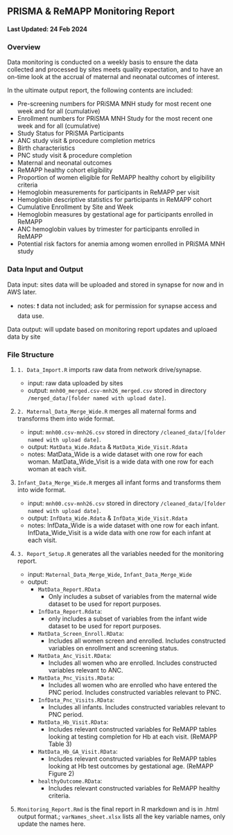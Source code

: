## PRISMA & ReMAPP Monitoring Report
#### Last Updated: 24 Feb 2024

### Overview

Data monitoring is conducted on a weekly basis to ensure the data collected and processed by sites meets quality expectation, 
and to have an on-time look at the accrual of maternal and neonatal outcomes of interest. 

In the ultimate output report, the following contents are included:
- Pre-screening numbers for PRiSMA MNH study for most recent one week and for all (cumulative)
- Enrollment numbers for PRiSMA MNH Study for the most recent one week and for all (cumulative)
- Study Status for PRiSMA Participants
- ANC study visit & procedure completion metrics
- Birth characteristics
- PNC study visit & procedure completion
- Maternal and neonatal outcomes
- ReMAPP healthy cohort eligibility
- Proportion of women eligible for ReMAPP healthy cohort by eligibility criteria
- Hemoglobin measurements for participants in ReMAPP per visit
- Hemoglobin descriptive statistics for participants in ReMAPP cohort
- Cumulative Enrollment by Site and Week
- Hemoglobin measures by gestational age for participants enrolled in ReMAPP
- ANC hemoglobin values by trimester for participants enrolled in ReMAPP
- Potential risk factors for anemia among women enrolled in PRiSMA MNH study

### Data Input and Output

Data input: sites data will be uploaded and stored in synapse for now and in AWS later. 
   - notes: :heavy_exclamation_mark: data not included; ask for permission for synapse access and data use.

Data output: will update based on monitoring report updates and uploaed data by site

### File Structure

1. `1. Data_Import.R` imports raw data from network drive/synapse.
   - input: raw data uploaded by sites
   - output: `mnh00_merged.csv-mnh26_merged.csv` stored in directory `/merged_data/[folder named with upload date]`.
   
2. `2. Maternal_Data_Merge_Wide.R` merges all maternal forms and transforms them into wide format. 
   - input: `mnh00.csv-mnh26.csv` stored in directory `/cleaned_data/[folder named with upload date]`.
   - output: `MatData_Wide.Rdata` & `MatData_Wide_Visit.Rdata`
   - notes: MatData_Wide is a wide dataset with one row for each woman. MatData_Wide_Visit is a wide data with one row for each woman at each visit.
   
3. `Infant_Data_Merge_Wide.R` merges all infant forms and transforms them into wide format. 
   - input: `mnh00.csv-mnh26.csv` stored in directory `/cleaned_data/[folder named with upload date]`.
   - output: `InfData_Wide.Rdata` & `InfData_Wide_Visit.Rdata`
   - notes: InfData_Wide is a wide dataset with one row for each infant. InfData_Wide_Visit is a wide data with one row for each infant at each visit.

4. `3. Report_Setup.R` generates all the variables needed for the monitoring report. 
   - input: `Maternal_Data_Merge_Wide`, `Infant_Data_Merge_Wide`
   - output:
     - `MatData_Report.RData`
         - Only includes a subset of variables from the maternal wide dataset to be used for report purposes.
     - `InfData_Report.Rdata`: 
         - only includes a subset of variables from the infant wide dataset to be used for report purposes. 
     - `MatData_Screen_Enroll.RData`: 
         - Includes all women screen and enrolled. Includes constructed variables on enrollment and screening status.
     - `MatData_Anc_Visit.RData`: 
         - Includes all women who are enrolled. Includes constructed variables relevant to ANC. 
     - `MatData_Pnc_Visits.RData`:
         - Includes all women who are enrolled who have entered the PNC period. Includes constructed variables relevant to PNC.
     - `InfData_Pnc_Visits.RData`: 
         - Includes all infants. Includes constructed variables relevant to PNC period.
     - `MatData_Hb_Visit.RData`: 
         - Includes relevant constructed variables for ReMAPP tables looking at testing completion for Hb at each visit. (ReMAPP Table 3) 
     - `MatData_Hb_GA_Visit.RData`: 
         - Includes relevant constructed variables for ReMAPP tables looking at Hb test outcomes by gestational age. (ReMAPP Figure 2)
     - `healthyOutcome.RData`: 
         - Includes relevant constructed variables for ReMAPP healthy criteria.

6. `Monitoring_Report.Rmd` is the final report in R markdown and is in .html output format.;
`varNames_sheet.xlsx` lists all the key variable names, only update the names here.

